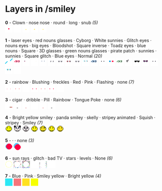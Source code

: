 # Layers in /smiley

**0** -  Clown · nose nose · round · long · snub  _(5)_ <br>
![](0_0.png "0 - Clown") 
![](0_1.png "1 - nose nose") 
![](0_2.png "2 - round") 
![](0_3.png "3 - long") 
![](0_4.png "4 - snub") 


**1** -  laser eyes · red nouns glasses · Cyborg · White sunnies · Glitch eyes · nouns eyes · big eyes · Bloodshot · Square inverse · Toadz eyes · blue nouns · Square · 3D glasses · green nouns glasses · pirate patch · sunnies · sunnies · Square glitch · Blue eyes · Normal  _(20)_ <br>
![](1_0.gif "0 - laser eyes") 
![](1_1.png "1 - red nouns glasses") 
![](1_2.png "2 - Cyborg") 
![](1_3.png "3 - White sunnies") 
![](1_4.gif "4 - Glitch eyes") 
![](1_5.png "5 - nouns eyes") 
![](1_6.png "6 - big eyes") 
![](1_7.png "7 - Bloodshot") 
![](1_8.png "8 - Square inverse") 
![](1_9.png "9 - Toadz eyes") 
![](1_10.png "10 - blue nouns") 
![](1_11.png "11 - Square") 
![](1_12.png "12 - 3D glasses") 
![](1_13.png "13 - green nouns glasses") 
![](1_14.png "14 - pirate patch") 
![](1_15.png "15 - sunnies") 
![](1_16.gif "16 - sunnies") 
![](1_17.gif "17 - Square glitch") 
![](1_18.png "18 - Blue eyes") 
![](1_19.png "19 - Normal") 


**2** -  rainbow · Blushing · freckles · Red · Pink · Flashing · none  _(7)_ <br>
![](2_0.gif "0 - rainbow") 
![](2_1.gif "1 - Blushing") 
![](2_2.png "2 - freckles") 
![](2_3.png "3 - Red") 
![](2_4.png "4 - Pink") 
![](2_5.gif "5 - Flashing") 
![](2_6.png "6 - none") 


**3** -  cigar · dribble · Pill · Rainbow · Tongue Poke · none  _(6)_ <br>
![](3_0.gif "0 - cigar") 
![](3_1.gif "1 - dribble") 
![](3_2.gif "2 - Pill") 
![](3_3.gif "3 - Rainbow") 
![](3_4.gif "4 - Tongue Poke") 
![](3_5.gif "5 - none") 


**4** -  Bright yellow smiley · panda smiley · skelly · stripey animated · Squish · stripey · Smiley  _(7)_ <br>
![](4_0.png "0 - Bright yellow smiley") 
![](4_1.png "1 - panda smiley") 
![](4_2.png "2 - skelly") 
![](4_3.gif "3 - stripey animated") 
![](4_4.png "4 - Squish") 
![](4_5.png "5 - stripey") 
![](4_6.png "6 - Smiley") 


**5** -   ·  · none  _(3)_ <br>
![](5_0.png "0 - ") 
![](5_1.png "1 - ") 
![](5_2.png "2 - none") 


**6** -  sun rays · glitch · bad TV · stars · levels · None  _(6)_ <br>
![](6_0.gif "0 - sun rays") 
![](6_1.gif "1 - glitch") 
![](6_2.gif "2 - bad TV") 
![](6_3.gif "3 - stars") 
![](6_4.gif "4 - levels") 
![](6_5.png "5 - None") 


**7** -  Blue · Pink · Smiley yellow · Bright yellow  _(4)_ <br>
![](7_0.png "0 - Blue") 
![](7_1.png "1 - Pink") 
![](7_2.png "2 - Smiley yellow") 
![](7_3.png "3 - Bright yellow") 


